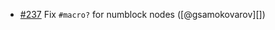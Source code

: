 * [#237](https://github.com/rubocop/rubocop-ast/pull/237) Fix `#macro?` for numblock nodes ([@gsamokovarov][])
